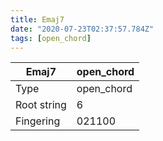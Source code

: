 ```yaml
---
title: Emaj7
date: "2020-07-23T02:37:57.784Z"
tags: [open_chord]
---
```


|Emaj7|open_chord|
|---|---|
|Type|open_chord|
|Root string|6|
|Fingering|021100|

